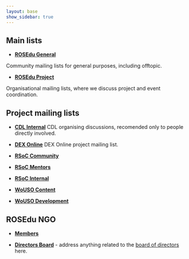 ```yaml
---
layout: base
show_sidebar: true
---
```

## Main lists 

* **[ROSEdu General](/listinfo/rosedu-general)**
    
Community mailing lists for general purposes, including offtopic.

* **[ROSEdu Project](/listinfo/rosedu-project)**
    
Organisational mailing lists, where we discuss project and event coordination.

## Project mailing lists

* **[CDL Internal](/listinfo/cdl-internal)**
CDL organising discussions, recomended only to people directly involved.

* **[DEX Online](/listinfo/dexonline)**
DEX Online project mailing list.

* **[RSoC Community](/listinfo/rsoc-community)**

* **[RSoC Mentors](/listinfo/rsoc-mentors)**

* **[RSoC Internal](/listinfo/rsoc-internal)**

* **[WoUSO Content](/listinfo/wouso-content)**

* **[WoUSO Development](/listinfo/wouso-dev)**

## ROSEdu NGO

* **[Members](/listinfo/members)**

* **[Directors Board](/listinfo/consiliu)** - address anything related to the [board of directors](http://rosedu.org/legal/) here.

